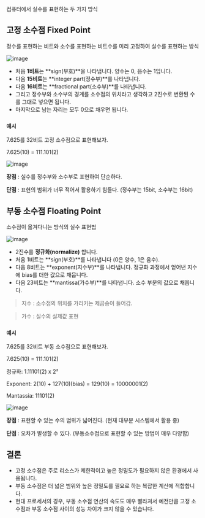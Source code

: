 컴퓨터에서 실수를 표현하는 두 가지 방식 

## 고정 소수점 Fixed Point

정수를 표현하는 비트와 소수를 표현하는 비트수를 미리 고정하여 실수를 표현하는 방식

![image](https://github.com/user-attachments/assets/52293e58-8dd3-468c-a380-ab40d8fa2e45)

- 처음 **1비트**는 **sign(부호)**을 나타냅니다. 양수는 0, 음수는 1입니다.
- 다음 **15비트**는 **integer part(정수부)**를 나타냅니다.
- 다음 **16비트**는 **fractional part(소수부)**를 나타냅니다.
- 그리고 정수부와 소수부의 경계를 소수점의 위치라고 생각하고 2진수로 변환된 수를 그대로 넣으면 됩니다.
- 마지막으로 남는 자리는 모두 0으로 채우면 됩니다.

### **`예시`**

7.625를 32비트 고정 소수점으로 표현해보자.

7.625(10) = 111.101(2)

![image](https://github.com/user-attachments/assets/c33702cb-1c14-478c-bc62-35db2c2fd40e)

**장점** : 실수를 정수부와 소수부로 표현하여 단순하다.

**단점** : 표현의 범위가 너무 적어서 활용하기 힘들다. (정수부는 15bit, 소수부는 16bit)

## 부동 소수점 Floating Point

소수점이 옮겨다니는 방식의 실수 표현법

![image](https://github.com/user-attachments/assets/8cdaff56-38e8-41a6-bec3-b89792210e52)

- 2진수를 **정규화(normalize)** 합니다.
- 처음 1비트는 **sign(부호)**를 나타냅니다 (0은 양수, 1은 음수).
- 다음 8비트는 **exponent(지수부)**를 나타냅니다. 정규화 과정에서 얻어낸 지수에 bias를 더한 값으로 채웁니다.
- 다음 23비트는 **mantissa(가수부)**를 나타냅니다. 소수 부분의 값으로 채웁니다.

> 지수 : 소수점의 위치를 가리키는 제곱승이 들어감.
> 

> 가수 : 실수의 실제값 표현
> 

### **`예시`**

7.625를 32비트 부동 소수점으로 표현해보자.

7.625(10) = 111.101(2)

정규화: 1.11101(2) x 2²

Exponent: 2(10) + 127(10)(bias) = 129(10) = 10000001(2)

Mantassia: 11101(2)

![image](https://github.com/user-attachments/assets/df20aea5-b9a5-4d69-9ebd-4a4d23246e14)

**장점** : 표현할 수 있는 수의 범위가 넓어진다. (현재 대부분 시스템에서 활용 중)

**단점** : 오차가 발생할 수 있다. (부동소수점으로 표현할 수 있는 방법이 매우 다양함)

## **결론**

- 고정 소수점은 주로 리소스가 제한적이고 높은 정밀도가 필요하지 않은 환경에서 사용됩니다.
- 부동 소수점은 더 넓은 범위와 높은 정밀도를 필요로 하는 복잡한 계산에 적합합니다.
- 현대 프로세서의 경우, 부동 소수점 연산의 속도도 매우 빨라져서 예전만큼 고정 소수점과 부동 소수점 사이의 성능 차이가 크지 않을 수 있습니다.
